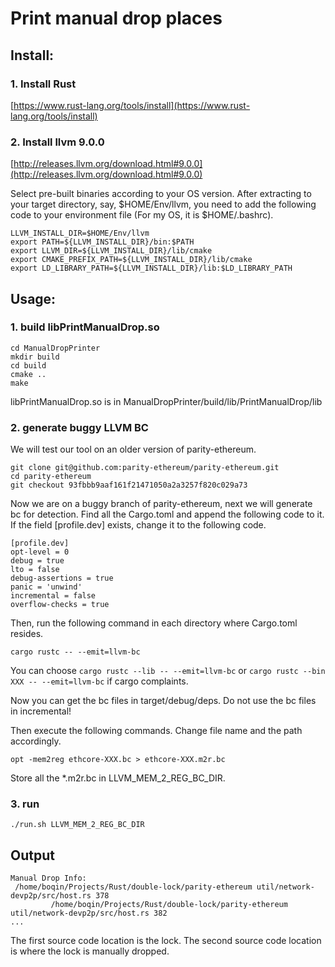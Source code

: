 # Print manual drop places

## Install:

### 1. Install Rust

[https://www.rust-lang.org/tools/install](https://www.rust-lang.org/tools/install)

### 2. Install llvm 9.0.0

[http://releases.llvm.org/download.html#9.0.0](http://releases.llvm.org/download.html#9.0.0)

Select pre-built binaries according to your OS version. After extracting to your target directory, say, $HOME/Env/llvm, you need to add the following code to your environment file (For my OS, it is $HOME/.bashrc).

```
LLVM_INSTALL_DIR=$HOME/Env/llvm
export PATH=${LLVM_INSTALL_DIR}/bin:$PATH
export LLVM_DIR=${LLVM_INSTALL_DIR}/lib/cmake
export CMAKE_PREFIX_PATH=${LLVM_INSTALL_DIR}/lib/cmake
export LD_LIBRARY_PATH=${LLVM_INSTALL_DIR}/lib:$LD_LIBRARY_PATH
```

## Usage:

### 1. build libPrintManualDrop.so

```
cd ManualDropPrinter
mkdir build
cd build
cmake ..
make
```
libPrintManualDrop.so is in ManualDropPrinter/build/lib/PrintManualDrop/lib

### 2. generate buggy LLVM BC
We will test our tool on an older version of parity-ethereum.

```
git clone git@github.com:parity-ethereum/parity-ethereum.git
cd parity-ethereum
git checkout 93fbbb9aaf161f21471050a2a3257f820c029a73
```

Now we are on a buggy branch of parity-ethereum, next we will generate bc for detection. Find all the Cargo.toml and append the following code to it. If the field [profile.dev] exists, change it to the following code.

```
[profile.dev]
opt-level = 0
debug = true
lto = false
debug-assertions = true
panic = 'unwind'
incremental = false
overflow-checks = true
```

Then, run the following command in each directory where Cargo.toml resides.

```
cargo rustc -- --emit=llvm-bc
```

You can choose ```cargo rustc --lib -- --emit=llvm-bc``` or ```cargo rustc --bin XXX -- --emit=llvm-bc``` if cargo complaints.

Now you can get the bc files in target/debug/deps. Do not use the bc files in incremental!

Then execute the following commands. Change file name and the path accordingly.

```
opt -mem2reg ethcore-XXX.bc > ethcore-XXX.m2r.bc
```

Store all the *.m2r.bc in LLVM_MEM_2_REG_BC_DIR.

### 3. run

```./run.sh LLVM_MEM_2_REG_BC_DIR```

## Output

```
Manual Drop Info:
 /home/boqin/Projects/Rust/double-lock/parity-ethereum util/network-devp2p/src/host.rs 378
         /home/boqin/Projects/Rust/double-lock/parity-ethereum util/network-devp2p/src/host.rs 382
...
```

The first source code location is the lock.
The second source code location is where the lock is manually dropped.
